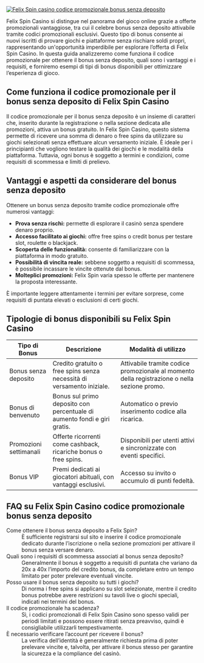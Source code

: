 [![Felix Spin casino codice promozionale bonus senza deposito](https://123-caf.pages.dev/gitsignup.png)](https://vrmoo.ru/Bt82HjjY)

<div>Felix Spin Casino si distingue nel panorama del gioco online grazie a offerte promozionali vantaggiose, tra cui il celebre bonus senza deposito attivabile tramite codici promozionali esclusivi. Questo tipo di bonus consente ai nuovi iscritti di provare giochi e piattaforme senza rischiare soldi propri, rappresentando un'opportunità imperdibile per esplorare l’offerta di Felix Spin Casino. In questa guida analizzeremo come funziona il codice promozionale per ottenere il bonus senza deposito, quali sono i vantaggi e i requisiti, e forniremo esempi di tipi di bonus disponibili per ottimizzare l’esperienza di gioco.</div>  <h2>Come funziona il codice promozionale per il bonus senza deposito di Felix Spin Casino</h2> <div>Il codice promozionale per il bonus senza deposito è un insieme di caratteri che, inserito durante la registrazione o nella sezione dedicata alle promozioni, attiva un bonus gratuito. In Felix Spin Casino, questo sistema permette di ricevere una somma di denaro o free spins da utilizzare su giochi selezionati senza effettuare alcun versamento iniziale. È ideale per i principianti che vogliono testare la qualità dei giochi e le modalità della piattaforma. Tuttavia, ogni bonus è soggetto a termini e condizioni, come requisiti di scommessa e limiti di prelievo.</div>  <h2>Vantaggi e aspetti da considerare del bonus senza deposito</h2> <div>Ottenere un bonus senza deposito tramite codice promozionale offre numerosi vantaggi:</div> <ul>   <li><strong>Prova senza rischi:</strong> permette di esplorare il casinò senza spendere denaro proprio.</li>   <li><strong>Accesso facilitato ai giochi:</strong> offre free spins o credit bonus per testare slot, roulette o blackjack.</li>   <li><strong>Scoperta delle funzionalità:</strong> consente di familiarizzare con la piattaforma in modo gratuito.</li>   <li><strong>Possibilità di vincita reale:</strong> sebbene soggetto a requisiti di scommessa, è possibile incassare le vincite ottenute dal bonus.</li>   <li><strong>Molteplici promozioni:</strong> Felix Spin varia spesso le offerte per mantenere la proposta interessante.</li> </ul> <div>È importante leggere attentamente i termini per evitare sorprese, come requisiti di puntata elevati o esclusioni di certi giochi.</div>  <h2>Tipologie di bonus disponibili su Felix Spin Casino</h2> <table>   <thead>     <tr>       <th>Tipo di Bonus</th>       <th>Descrizione</th>       <th>Modalità di utilizzo</th>     </tr>   </thead>   <tbody>     <tr>       <td>Bonus senza deposito</td>       <td>Credito gratuito o free spins senza necessità di versamento iniziale.</td>       <td>Attivabile tramite codice promozionale al momento della registrazione o nella sezione promo.</td>     </tr>     <tr>       <td>Bonus di benvenuto</td>       <td>Bonus sul primo deposito con percentuale di aumento fondi e giri gratis.</td>       <td>Automatico o previo inserimento codice alla ricarica.</td>     </tr>     <tr>       <td>Promozioni settimanali</td>       <td>Offerte ricorrenti come cashback, ricariche bonus o free spins.</td>       <td>Disponibili per utenti attivi e sincronizzate con eventi specifici.</td>     </tr>     <tr>       <td>Bonus VIP</td>       <td>Premi dedicati ai giocatori abituali, con vantaggi esclusivi.</td>       <td>Accesso su invito o accumulo di punti fedeltà.</td>     </tr>   </tbody> </table>  <h2>FAQ su Felix Spin Casino codice promozionale bonus senza deposito</h2> <dl>   <dt>Come ottenere il bonus senza deposito a Felix Spin?</dt>   <dd>È sufficiente registrarsi sul sito e inserire il codice promozionale dedicato durante l’iscrizione o nella sezione promozioni per attivare il bonus senza versare denaro.</dd>    <dt>Quali sono i requisiti di scommessa associati al bonus senza deposito?</dt>   <dd>Generalmente il bonus è soggetto a requisiti di puntata che variano da 20x a 40x l’importo del credito bonus, da completare entro un tempo limitato per poter prelevare eventuali vincite.</dd>    <dt>Posso usare il bonus senza deposito su tutti i giochi?</dt>   <dd>Di norma i free spins si applicano su slot selezionate, mentre il credito bonus potrebbe avere restrizioni su tavoli live o giochi speciali, indicati nei termini del bonus.</dd>    <dt>Il codice promozionale ha scadenza?</dt>   <dd>Sì, i codici promozionali di Felix Spin Casino sono spesso validi per periodi limitati e possono essere ritirati senza preavviso, quindi è consigliabile utilizzarli tempestivamente.</dd>    <dt>È necessario verificare l’account per ricevere il bonus?</dt>   <dd>La verifica dell’identità è generalmente richiesta prima di poter prelevare vincite e, talvolta, per attivare il bonus stesso per garantire la sicurezza e la compliance del casinò.</dd> </dl> </div>